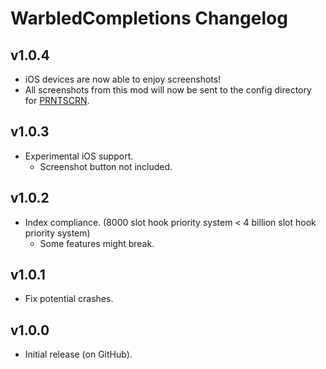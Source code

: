 # WarbledCompletions Changelog
## v1.0.4
- iOS devices are now able to enjoy screenshots!
- All screenshots from this mod will now be sent to the config directory for [PRNTSCRN](mod:ninxout.prntscrn).
## v1.0.3
- Experimental iOS support.
  - Screenshot button not included.
## v1.0.2
- Index compliance. (8000 slot hook priority system < 4 billion slot hook priority system)
    - Some features might break.
## v1.0.1
- Fix potential crashes.
## v1.0.0
- Initial release (on GitHub).
